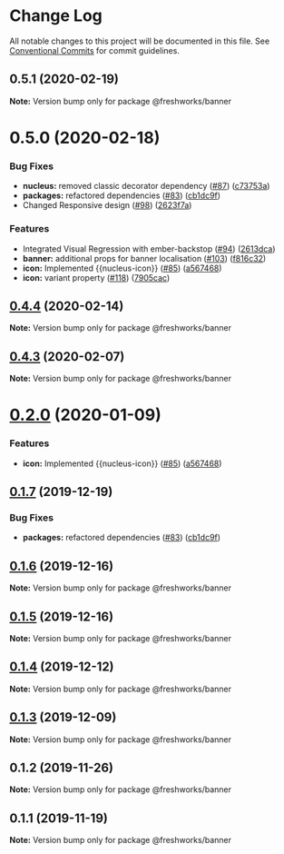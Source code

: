 # Change Log

All notable changes to this project will be documented in this file.
See [Conventional Commits](https://conventionalcommits.org) for commit guidelines.

## 0.5.1 (2020-02-19)

**Note:** Version bump only for package @freshworks/banner





# 0.5.0 (2020-02-18)


### Bug Fixes

* **nucleus:** removed classic decorator dependency ([#87](https://github.com/freshdesk/nucleus/issues/87)) ([c73753a](https://github.com/freshdesk/nucleus/commit/c73753a7c7566be81a5d7caf9376e3f61ab8ad2b))
* **packages:** refactored dependencies ([#83](https://github.com/freshdesk/nucleus/issues/83)) ([cb1dc9f](https://github.com/freshdesk/nucleus/commit/cb1dc9f0e9c3f53cfdd78a072e92cc454be17c60))
* Changed Responsive design ([#98](https://github.com/freshdesk/nucleus/issues/98)) ([2623f7a](https://github.com/freshdesk/nucleus/commit/2623f7a385d0d9f06c12f2366835e342a3937baf))


### Features

* Integrated Visual Regression with ember-backstop ([#94](https://github.com/freshdesk/nucleus/issues/94)) ([2613dca](https://github.com/freshdesk/nucleus/commit/2613dca9f32f647eb07cbece58bf55a4398beb35))
* **banner:** additional props for banner localisation ([#103](https://github.com/freshdesk/nucleus/issues/103)) ([f816c32](https://github.com/freshdesk/nucleus/commit/f816c326d9bd0461a6308116885dd5bb23e687bf))
* **icon:** Implemented {{nucleus-icon}} ([#85](https://github.com/freshdesk/nucleus/issues/85)) ([a567468](https://github.com/freshdesk/nucleus/commit/a5674681147082f5f9790738cec1d632cac5debe))
* **icon:** variant property ([#118](https://github.com/freshdesk/nucleus/issues/118)) ([7905cac](https://github.com/freshdesk/nucleus/commit/7905cac643897074a1276e79dc10f35d6a3003c4))





## [0.4.4](https://github.com/freshdesk/nucleus/compare/@freshworks/banner@0.4.3...@freshworks/banner@0.4.4) (2020-02-14)

**Note:** Version bump only for package @freshworks/banner





## [0.4.3](https://github.com/freshdesk/nucleus/compare/@freshworks/banner@0.4.2...@freshworks/banner@0.4.3) (2020-02-07)

**Note:** Version bump only for package @freshworks/banner





# [0.2.0](https://github.com/freshdesk/nucleus/compare/@freshworks/banner@0.1.7...@freshworks/banner@0.2.0) (2020-01-09)


### Features

* **icon:** Implemented {{nucleus-icon}} ([#85](https://github.com/freshdesk/nucleus/issues/85)) ([a567468](https://github.com/freshdesk/nucleus/commit/a5674681147082f5f9790738cec1d632cac5debe))





## [0.1.7](https://github.com/freshdesk/nucleus/compare/@freshworks/banner@0.1.6...@freshworks/banner@0.1.7) (2019-12-19)


### Bug Fixes

* **packages:** refactored dependencies ([#83](https://github.com/freshdesk/nucleus/issues/83)) ([cb1dc9f](https://github.com/freshdesk/nucleus/commit/cb1dc9f0e9c3f53cfdd78a072e92cc454be17c60))





## [0.1.6](https://github.com/freshdesk/nucleus/compare/@freshworks/banner@0.1.5...@freshworks/banner@0.1.6) (2019-12-16)

**Note:** Version bump only for package @freshworks/banner





## [0.1.5](https://github.com/freshdesk/nucleus/compare/@freshworks/banner@0.1.4...@freshworks/banner@0.1.5) (2019-12-16)

**Note:** Version bump only for package @freshworks/banner





## [0.1.4](https://github.com/freshdesk/nucleus/compare/@freshworks/banner@0.1.3...@freshworks/banner@0.1.4) (2019-12-12)

**Note:** Version bump only for package @freshworks/banner





## [0.1.3](https://github.com/freshdesk/nucleus/compare/@freshworks/banner@0.1.2...@freshworks/banner@0.1.3) (2019-12-09)

**Note:** Version bump only for package @freshworks/banner





## 0.1.2 (2019-11-26)

**Note:** Version bump only for package @freshworks/banner





## 0.1.1 (2019-11-19)

**Note:** Version bump only for package @freshworks/banner

